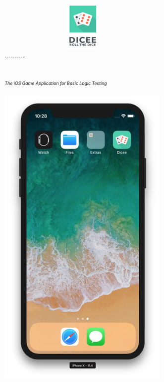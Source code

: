 <p align="center">
  <img src="https://github.com/theishantha/Dicee/blob/master/Dicee/Assets.xcassets/Icon%20on%20Readme.imageset/Icon%20on%20Readme.png" width="100px" height="144px"/>
</p>
----------


<br></br>
###### The iOS Game Application for Basic Logic Testing 

<p align="center">
<img src="https://github.com/theishantha/Dicee/blob/master/image%20previews/1.png" width="500px" height="auto"/>
</p>

